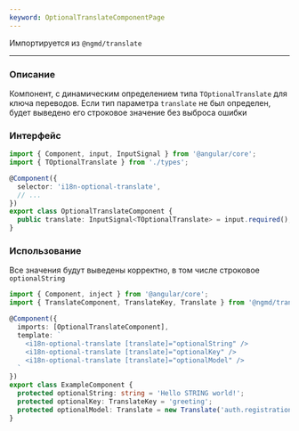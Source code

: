 ```yaml
---
keyword: OptionalTranslateComponentPage
---
```


Импортируется из `@ngmd/translate`

---

### Описание

Компонент, с динамическим определением типа `TOptionalTranslate` для ключа переводов. Если тип параметра `translate` не был определен, будет выведено его строковое значение без выброса ошибки


### Интерфейс

```ts
import { Component, input, InputSignal } from '@angular/core';
import { TOptionalTranslate } from './types';

@Component({
  selector: 'i18n-optional-translate',
  // ...
})
export class OptionalTranslateComponent {
  public translate: InputSignal<TOptionalTranslate> = input.required();
}
```

### Использование

Все значения будут выведены корректно, в том числе строковое `optionalString`

```ts {2, 5}
import { Component, inject } from '@angular/core';
import { TranslateComponent, TranslateKey, Translate } from '@ngmd/translate';

@Component({
  imports: [OptionalTranslateComponent],
  template: `
    <i18n-optional-translate [translate]="optionalString" />
    <i18n-optional-translate [translate]="optionalKey" />
    <i18n-optional-translate [translate]="optionalModel" />
  `
})
export class ExampleComponent {
  protected optionalString: string = 'Hello STRING world!';
  protected optionalKey: TranslateKey = 'greeting';
  protected optionalModel: Translate = new Translate('auth.registration-btn');
}
```
